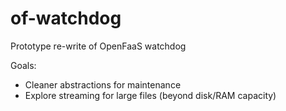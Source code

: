 # of-watchdog
Prototype re-write of OpenFaaS watchdog

Goals:
* Cleaner abstractions for maintenance
* Explore streaming for large files (beyond disk/RAM capacity)
